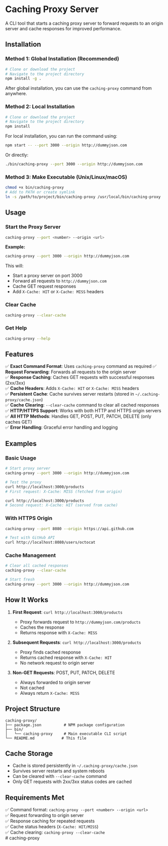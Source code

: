 # Caching Proxy Server

A CLI tool that starts a caching proxy server to forward requests to an origin server and cache responses for improved performance.

## Installation

### Method 1: Global Installation (Recommended)

```bash
# Clone or download the project
# Navigate to the project directory
npm install -g .
```

After global installation, you can use the `caching-proxy` command from anywhere.

### Method 2: Local Installation

```bash
# Clone or download the project
# Navigate to the project directory
npm install
```

For local installation, you can run the command using:
```bash
npm start -- --port 3000 --origin http://dummyjson.com
```

Or directly:
```bash
./bin/caching-proxy --port 3000 --origin http://dummyjson.com
```

### Method 3: Make Executable (Unix/Linux/macOS)

```bash
chmod +x bin/caching-proxy
# Add to PATH or create symlink
ln -s /path/to/project/bin/caching-proxy /usr/local/bin/caching-proxy
```

## Usage

### Start the Proxy Server

```bash
caching-proxy --port <number> --origin <url>
```

**Example:**
```bash
caching-proxy --port 3000 --origin http://dummyjson.com
```

This will:
- Start a proxy server on port 3000
- Forward all requests to `http://dummyjson.com`
- Cache GET request responses
- Add `X-Cache: HIT` or `X-Cache: MISS` headers

### Clear Cache

```bash
caching-proxy --clear-cache
```

### Get Help

```bash
caching-proxy --help
```

## Features

✅ **Exact Command Format**: Uses `caching-proxy` command as required
✅ **Request Forwarding**: Forwards all requests to the origin server  
✅ **Response Caching**: Caches GET requests with successful responses (2xx/3xx)  
✅ **Cache Headers**: Adds `X-Cache: HIT` or `X-Cache: MISS` headers  
✅ **Persistent Cache**: Cache survives server restarts (stored in `~/.caching-proxy/cache.json`)  
✅ **Cache Clearing**: `--clear-cache` command to clear all cached responses  
✅ **HTTP/HTTPS Support**: Works with both HTTP and HTTPS origin servers  
✅ **All HTTP Methods**: Handles GET, POST, PUT, PATCH, DELETE (only caches GET)  
✅ **Error Handling**: Graceful error handling and logging  

## Examples

### Basic Usage
```bash
# Start proxy server
caching-proxy --port 3000 --origin http://dummyjson.com

# Test the proxy
curl http://localhost:3000/products
# First request: X-Cache: MISS (fetched from origin)

curl http://localhost:3000/products
# Second request: X-Cache: HIT (served from cache)
```

### With HTTPS Origin
```bash
caching-proxy --port 8080 --origin https://api.github.com

# Test with GitHub API
curl http://localhost:8080/users/octocat
```

### Cache Management
```bash
# Clear all cached responses
caching-proxy --clear-cache

# Start fresh
caching-proxy --port 3000 --origin http://dummyjson.com
```

## How It Works

1. **First Request**: `curl http://localhost:3000/products`
   - Proxy forwards request to `http://dummyjson.com/products`
   - Caches the response
   - Returns response with `X-Cache: MISS`

2. **Subsequent Requests**: `curl http://localhost:3000/products`
   - Proxy finds cached response
   - Returns cached response with `X-Cache: HIT`
   - No network request to origin server

3. **Non-GET Requests**: POST, PUT, PATCH, DELETE
   - Always forwarded to origin server
   - Not cached
   - Always return `X-Cache: MISS`

## Project Structure

```
caching-proxy/
├── package.json          # NPM package configuration
├── bin/
│   └── caching-proxy     # Main executable CLI script
└── README.md            # This file
```

## Cache Storage

- Cache is stored persistently in `~/.caching-proxy/cache.json`
- Survives server restarts and system reboots
- Can be cleared with `--clear-cache` command
- Only GET requests with 2xx/3xx status codes are cached

## Requirements Met

✅ Command format: `caching-proxy --port <number> --origin <url>`  
✅ Request forwarding to origin server  
✅ Response caching for repeated requests  
✅ Cache status headers (`X-Cache: HIT/MISS`)  
✅ Cache clearing: `caching-proxy --clear-cache`  
#   c a c h i n g - p r o x y  
 